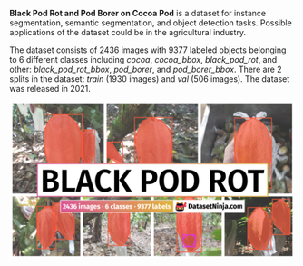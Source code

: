 **Black Pod Rot and Pod Borer on Cocoa Pod** is a dataset for instance segmentation, semantic segmentation, and object detection tasks. Possible applications of the dataset could be in the agricultural industry. 

The dataset consists of 2436 images with 9377 labeled objects belonging to 6 different classes including *cocoa*, *cocoa_bbox*, *black_pod_rot*, and other: *black_pod_rot_bbox*, *pod_borer*, and *pod_borer_bbox*. There are 2 splits in the dataset: *train* (1930 images) and *val* (506 images). The dataset was released in 2021.

<img src="https://github.com/dataset-ninja/black-pod-rot/raw/main/visualizations/poster.png">
